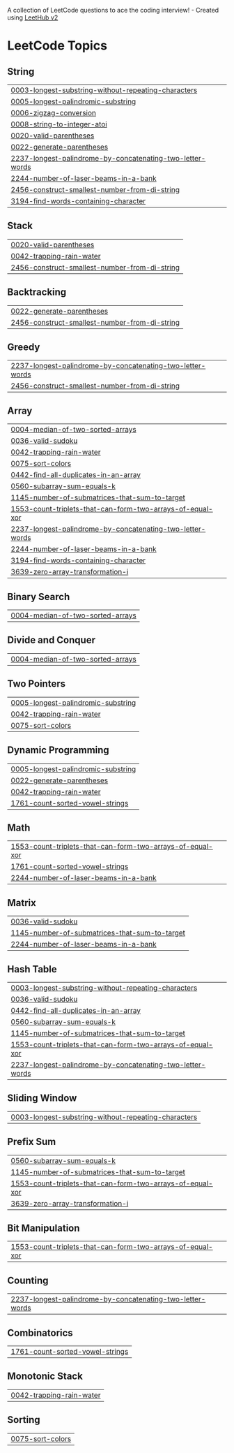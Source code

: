 A collection of LeetCode questions to ace the coding interview! - Created using [LeetHub v2](https://github.com/arunbhardwaj/LeetHub-2.0)
<!---LeetCode Topics Start-->
# LeetCode Topics
## String
|  |
| ------- |
| [0003-longest-substring-without-repeating-characters](https://github.com/Hassanahmd210/Daily-Leetcode/tree/master/0003-longest-substring-without-repeating-characters) |
| [0005-longest-palindromic-substring](https://github.com/Hassanahmd210/Daily-Leetcode/tree/master/0005-longest-palindromic-substring) |
| [0006-zigzag-conversion](https://github.com/Hassanahmd210/Daily-Leetcode/tree/master/0006-zigzag-conversion) |
| [0008-string-to-integer-atoi](https://github.com/Hassanahmd210/Daily-Leetcode/tree/master/0008-string-to-integer-atoi) |
| [0020-valid-parentheses](https://github.com/Hassanahmd210/Daily-Leetcode/tree/master/0020-valid-parentheses) |
| [0022-generate-parentheses](https://github.com/Hassanahmd210/Daily-Leetcode/tree/master/0022-generate-parentheses) |
| [2237-longest-palindrome-by-concatenating-two-letter-words](https://github.com/Hassanahmd210/Daily-Leetcode/tree/master/2237-longest-palindrome-by-concatenating-two-letter-words) |
| [2244-number-of-laser-beams-in-a-bank](https://github.com/Hassanahmd210/Daily-Leetcode/tree/master/2244-number-of-laser-beams-in-a-bank) |
| [2456-construct-smallest-number-from-di-string](https://github.com/Hassanahmd210/Daily-Leetcode/tree/master/2456-construct-smallest-number-from-di-string) |
| [3194-find-words-containing-character](https://github.com/Hassanahmd210/Daily-Leetcode/tree/master/3194-find-words-containing-character) |
## Stack
|  |
| ------- |
| [0020-valid-parentheses](https://github.com/Hassanahmd210/Daily-Leetcode/tree/master/0020-valid-parentheses) |
| [0042-trapping-rain-water](https://github.com/Hassanahmd210/Daily-Leetcode/tree/master/0042-trapping-rain-water) |
| [2456-construct-smallest-number-from-di-string](https://github.com/Hassanahmd210/Daily-Leetcode/tree/master/2456-construct-smallest-number-from-di-string) |
## Backtracking
|  |
| ------- |
| [0022-generate-parentheses](https://github.com/Hassanahmd210/Daily-Leetcode/tree/master/0022-generate-parentheses) |
| [2456-construct-smallest-number-from-di-string](https://github.com/Hassanahmd210/Daily-Leetcode/tree/master/2456-construct-smallest-number-from-di-string) |
## Greedy
|  |
| ------- |
| [2237-longest-palindrome-by-concatenating-two-letter-words](https://github.com/Hassanahmd210/Daily-Leetcode/tree/master/2237-longest-palindrome-by-concatenating-two-letter-words) |
| [2456-construct-smallest-number-from-di-string](https://github.com/Hassanahmd210/Daily-Leetcode/tree/master/2456-construct-smallest-number-from-di-string) |
## Array
|  |
| ------- |
| [0004-median-of-two-sorted-arrays](https://github.com/Hassanahmd210/Daily-Leetcode/tree/master/0004-median-of-two-sorted-arrays) |
| [0036-valid-sudoku](https://github.com/Hassanahmd210/Daily-Leetcode/tree/master/0036-valid-sudoku) |
| [0042-trapping-rain-water](https://github.com/Hassanahmd210/Daily-Leetcode/tree/master/0042-trapping-rain-water) |
| [0075-sort-colors](https://github.com/Hassanahmd210/Daily-Leetcode/tree/master/0075-sort-colors) |
| [0442-find-all-duplicates-in-an-array](https://github.com/Hassanahmd210/Daily-Leetcode/tree/master/0442-find-all-duplicates-in-an-array) |
| [0560-subarray-sum-equals-k](https://github.com/Hassanahmd210/Daily-Leetcode/tree/master/0560-subarray-sum-equals-k) |
| [1145-number-of-submatrices-that-sum-to-target](https://github.com/Hassanahmd210/Daily-Leetcode/tree/master/1145-number-of-submatrices-that-sum-to-target) |
| [1553-count-triplets-that-can-form-two-arrays-of-equal-xor](https://github.com/Hassanahmd210/Daily-Leetcode/tree/master/1553-count-triplets-that-can-form-two-arrays-of-equal-xor) |
| [2237-longest-palindrome-by-concatenating-two-letter-words](https://github.com/Hassanahmd210/Daily-Leetcode/tree/master/2237-longest-palindrome-by-concatenating-two-letter-words) |
| [2244-number-of-laser-beams-in-a-bank](https://github.com/Hassanahmd210/Daily-Leetcode/tree/master/2244-number-of-laser-beams-in-a-bank) |
| [3194-find-words-containing-character](https://github.com/Hassanahmd210/Daily-Leetcode/tree/master/3194-find-words-containing-character) |
| [3639-zero-array-transformation-i](https://github.com/Hassanahmd210/Daily-Leetcode/tree/master/3639-zero-array-transformation-i) |
## Binary Search
|  |
| ------- |
| [0004-median-of-two-sorted-arrays](https://github.com/Hassanahmd210/Daily-Leetcode/tree/master/0004-median-of-two-sorted-arrays) |
## Divide and Conquer
|  |
| ------- |
| [0004-median-of-two-sorted-arrays](https://github.com/Hassanahmd210/Daily-Leetcode/tree/master/0004-median-of-two-sorted-arrays) |
## Two Pointers
|  |
| ------- |
| [0005-longest-palindromic-substring](https://github.com/Hassanahmd210/Daily-Leetcode/tree/master/0005-longest-palindromic-substring) |
| [0042-trapping-rain-water](https://github.com/Hassanahmd210/Daily-Leetcode/tree/master/0042-trapping-rain-water) |
| [0075-sort-colors](https://github.com/Hassanahmd210/Daily-Leetcode/tree/master/0075-sort-colors) |
## Dynamic Programming
|  |
| ------- |
| [0005-longest-palindromic-substring](https://github.com/Hassanahmd210/Daily-Leetcode/tree/master/0005-longest-palindromic-substring) |
| [0022-generate-parentheses](https://github.com/Hassanahmd210/Daily-Leetcode/tree/master/0022-generate-parentheses) |
| [0042-trapping-rain-water](https://github.com/Hassanahmd210/Daily-Leetcode/tree/master/0042-trapping-rain-water) |
| [1761-count-sorted-vowel-strings](https://github.com/Hassanahmd210/Daily-Leetcode/tree/master/1761-count-sorted-vowel-strings) |
## Math
|  |
| ------- |
| [1553-count-triplets-that-can-form-two-arrays-of-equal-xor](https://github.com/Hassanahmd210/Daily-Leetcode/tree/master/1553-count-triplets-that-can-form-two-arrays-of-equal-xor) |
| [1761-count-sorted-vowel-strings](https://github.com/Hassanahmd210/Daily-Leetcode/tree/master/1761-count-sorted-vowel-strings) |
| [2244-number-of-laser-beams-in-a-bank](https://github.com/Hassanahmd210/Daily-Leetcode/tree/master/2244-number-of-laser-beams-in-a-bank) |
## Matrix
|  |
| ------- |
| [0036-valid-sudoku](https://github.com/Hassanahmd210/Daily-Leetcode/tree/master/0036-valid-sudoku) |
| [1145-number-of-submatrices-that-sum-to-target](https://github.com/Hassanahmd210/Daily-Leetcode/tree/master/1145-number-of-submatrices-that-sum-to-target) |
| [2244-number-of-laser-beams-in-a-bank](https://github.com/Hassanahmd210/Daily-Leetcode/tree/master/2244-number-of-laser-beams-in-a-bank) |
## Hash Table
|  |
| ------- |
| [0003-longest-substring-without-repeating-characters](https://github.com/Hassanahmd210/Daily-Leetcode/tree/master/0003-longest-substring-without-repeating-characters) |
| [0036-valid-sudoku](https://github.com/Hassanahmd210/Daily-Leetcode/tree/master/0036-valid-sudoku) |
| [0442-find-all-duplicates-in-an-array](https://github.com/Hassanahmd210/Daily-Leetcode/tree/master/0442-find-all-duplicates-in-an-array) |
| [0560-subarray-sum-equals-k](https://github.com/Hassanahmd210/Daily-Leetcode/tree/master/0560-subarray-sum-equals-k) |
| [1145-number-of-submatrices-that-sum-to-target](https://github.com/Hassanahmd210/Daily-Leetcode/tree/master/1145-number-of-submatrices-that-sum-to-target) |
| [1553-count-triplets-that-can-form-two-arrays-of-equal-xor](https://github.com/Hassanahmd210/Daily-Leetcode/tree/master/1553-count-triplets-that-can-form-two-arrays-of-equal-xor) |
| [2237-longest-palindrome-by-concatenating-two-letter-words](https://github.com/Hassanahmd210/Daily-Leetcode/tree/master/2237-longest-palindrome-by-concatenating-two-letter-words) |
## Sliding Window
|  |
| ------- |
| [0003-longest-substring-without-repeating-characters](https://github.com/Hassanahmd210/Daily-Leetcode/tree/master/0003-longest-substring-without-repeating-characters) |
## Prefix Sum
|  |
| ------- |
| [0560-subarray-sum-equals-k](https://github.com/Hassanahmd210/Daily-Leetcode/tree/master/0560-subarray-sum-equals-k) |
| [1145-number-of-submatrices-that-sum-to-target](https://github.com/Hassanahmd210/Daily-Leetcode/tree/master/1145-number-of-submatrices-that-sum-to-target) |
| [1553-count-triplets-that-can-form-two-arrays-of-equal-xor](https://github.com/Hassanahmd210/Daily-Leetcode/tree/master/1553-count-triplets-that-can-form-two-arrays-of-equal-xor) |
| [3639-zero-array-transformation-i](https://github.com/Hassanahmd210/Daily-Leetcode/tree/master/3639-zero-array-transformation-i) |
## Bit Manipulation
|  |
| ------- |
| [1553-count-triplets-that-can-form-two-arrays-of-equal-xor](https://github.com/Hassanahmd210/Daily-Leetcode/tree/master/1553-count-triplets-that-can-form-two-arrays-of-equal-xor) |
## Counting
|  |
| ------- |
| [2237-longest-palindrome-by-concatenating-two-letter-words](https://github.com/Hassanahmd210/Daily-Leetcode/tree/master/2237-longest-palindrome-by-concatenating-two-letter-words) |
## Combinatorics
|  |
| ------- |
| [1761-count-sorted-vowel-strings](https://github.com/Hassanahmd210/Daily-Leetcode/tree/master/1761-count-sorted-vowel-strings) |
## Monotonic Stack
|  |
| ------- |
| [0042-trapping-rain-water](https://github.com/Hassanahmd210/Daily-Leetcode/tree/master/0042-trapping-rain-water) |
## Sorting
|  |
| ------- |
| [0075-sort-colors](https://github.com/Hassanahmd210/Daily-Leetcode/tree/master/0075-sort-colors) |
<!---LeetCode Topics End-->